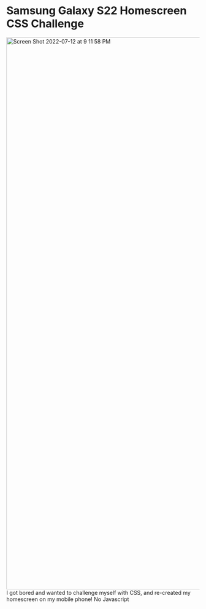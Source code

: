 # Samsung Galaxy S22 Homescreen CSS Challenge
<img width="1440" alt="Screen Shot 2022-07-12 at 9 11 58 PM" src="https://user-images.githubusercontent.com/91504668/178627189-f61a662b-14b5-4f49-ad9d-59d804f480b2.png">
I got bored and wanted to challenge myself with CSS, and re-created my homescreen on my mobile phone! No Javascript


